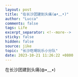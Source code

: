 ```yaml
---
layout: post
title: "在长沙团建到头痛(◍•﹏•)"
author: "Lucca"
comments: false
tags: Life
excerpt_separator: <!--more-->
sticky: false
hidden: false
source: jike
topic: "长沙吃喝玩乐小分队"
date: 2023-10-21 11:26:22 +0800
---
```


在长沙团建到头痛(◍•﹏•)

<!--more-->
